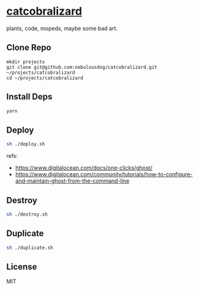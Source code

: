 # [catcobralizard](https://catcobralizard.com)

plants, code, mopeds, maybe some bad art.

## Clone Repo

```
mkdir projects
git clone git@github.com:nebulousdog/catcobralizard.git ~/projects/catcobralizard
cd ~/projects/catcobralizard
```

## Install Deps

```bash
yarn
```

## Deploy

```bash
sh ./deploy.sh
```

refs:
* https://www.digitalocean.com/docs/one-clicks/ghost/
* https://www.digitalocean.com/community/tutorials/how-to-configure-and-maintain-ghost-from-the-command-line

## Destroy

```bash
sh ./destroy.sh
```

## Duplicate

```bash
sh ./duplicate.sh
```

## License

MIT
